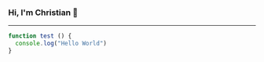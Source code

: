 ### Hi, I'm Christian  👋
------------------------------

<!--
**cfalucho/cfalucho** is a ✨ _special_ ✨ repository because its `README.md` (this file) appears on your GitHub profile.

Here are some ideas to get you started:

### Currently learning ...
------------------------------

- 

- 🌱 I’m currently learning ...
- 👯 I’m looking to collaborate on ...
- 🤔 I’m looking for help with ...
- 💬 Ask me about ...
- 📫 How to reach me: ...
- 😄 Pronouns: ...
- ⚡ Fun fact: ...
-->

```javascript
function test () {
  console.log("Hello World")
}
```
